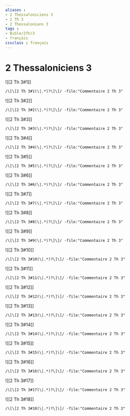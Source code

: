 ```yaml
---
aliases : 
- 2 Thessaloniciens 3
- 2 Th 3
- 2 Thessalonians 3
tags : 
- Bible/2Th/3
- français
cssclass : français
---
```


# 2 Thessaloniciens 3

![[2 Th 3#1]]

```query
/\[\[2 Th 3#1(\|.*)?\]\]/ -file:"Commentaire 2 Th 3"
```

![[2 Th 3#2]]

```query
/\[\[2 Th 3#2(\|.*)?\]\]/ -file:"Commentaire 2 Th 3"
```

![[2 Th 3#3]]

```query
/\[\[2 Th 3#3(\|.*)?\]\]/ -file:"Commentaire 2 Th 3"
```

![[2 Th 3#4]]

```query
/\[\[2 Th 3#4(\|.*)?\]\]/ -file:"Commentaire 2 Th 3"
```

![[2 Th 3#5]]

```query
/\[\[2 Th 3#5(\|.*)?\]\]/ -file:"Commentaire 2 Th 3"
```

![[2 Th 3#6]]

```query
/\[\[2 Th 3#6(\|.*)?\]\]/ -file:"Commentaire 2 Th 3"
```

![[2 Th 3#7]]

```query
/\[\[2 Th 3#7(\|.*)?\]\]/ -file:"Commentaire 2 Th 3"
```

![[2 Th 3#8]]

```query
/\[\[2 Th 3#8(\|.*)?\]\]/ -file:"Commentaire 2 Th 3"
```

![[2 Th 3#9]]

```query
/\[\[2 Th 3#9(\|.*)?\]\]/ -file:"Commentaire 2 Th 3"
```

![[2 Th 3#10]]

```query
/\[\[2 Th 3#10(\|.*)?\]\]/ -file:"Commentaire 2 Th 3"
```

![[2 Th 3#11]]

```query
/\[\[2 Th 3#11(\|.*)?\]\]/ -file:"Commentaire 2 Th 3"
```

![[2 Th 3#12]]

```query
/\[\[2 Th 3#12(\|.*)?\]\]/ -file:"Commentaire 2 Th 3"
```

![[2 Th 3#13]]

```query
/\[\[2 Th 3#13(\|.*)?\]\]/ -file:"Commentaire 2 Th 3"
```

![[2 Th 3#14]]

```query
/\[\[2 Th 3#14(\|.*)?\]\]/ -file:"Commentaire 2 Th 3"
```

![[2 Th 3#15]]

```query
/\[\[2 Th 3#15(\|.*)?\]\]/ -file:"Commentaire 2 Th 3"
```

![[2 Th 3#16]]

```query
/\[\[2 Th 3#16(\|.*)?\]\]/ -file:"Commentaire 2 Th 3"
```

![[2 Th 3#17]]

```query
/\[\[2 Th 3#17(\|.*)?\]\]/ -file:"Commentaire 2 Th 3"
```

![[2 Th 3#18]]

```query
/\[\[2 Th 3#18(\|.*)?\]\]/ -file:"Commentaire 2 Th 3"
```

